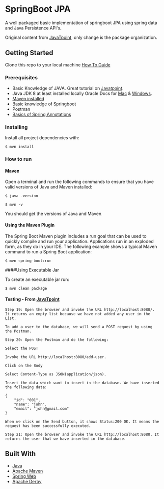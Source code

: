 
# SpringBoot JPA
 
A well packaged basic implementation of springboot JPA using spring data and Java Persistence API's.

Original content from [JavaTpoint](https://www.javatpoint.com/spring-boot-jpa), only change is the package organization.

## Getting Started
Clone this repo to your local machine [How To Guide](https://www.howtogeek.com/451360/how-to-clone-a-github-repository/)

### Prerequisites

- Basic Knowledge of JAVA. Great tutorial on [Javatpoint](https://www.javatpoint.com/java-tutorial).
- Java JDK 8 at least  installed locally Oracle Docs for [Mac](https://docs.oracle.com/javase/10/install/installation-jdk-and-jre-macos.htm#JSJIG-GUID-2FE451B0-9572-4E38-A1A5-568B77B146DE) & [Windows](https://docs.oracle.com/javase/10/install/installation-jdk-and-jre-microsoft-windows-platforms.htm#JSJIG-GUID-A7E27B90-A28D-4237-9383-A58B416071CA).
- [Maven installed](https://maven.apache.org/guides/index.html)
- Basic knowledge of Springboot
- Postman
- [Basics of Spring Annotations](https://res.cloudinary.com/practicaldev/image/fetch/s--YU8nJzzn--/c_limit%2Cf_auto%2Cfl_progressive%2Cq_auto%2Cw_880/https://dev-to-uploads.s3.amazonaws.com/i/fd8q3ywld0g0k8g18ui0.JPG)

### Installing
Install all project dependencies with:

``$ mvn install``

### How to run


#### Maven 
Open a terminal and run the following commands to ensure that you have valid versions of Java and Maven installed:

``$ java -version``

``$ mvn -v``

You should get the versions of Java and Maven.

#### Using the Maven Plugin

The Spring Boot Maven plugin includes a run goal that can be used to quickly compile and run your application. Applications run in an exploded form, as they do in your IDE. The following example shows a typical Maven command to run a Spring Boot application:

``$ mvn spring-boot:run``


####Using Executable Jar

To create an executable jar run:

``$ mvn clean package``


#### Testing - From [JavaTpoint](https://www.javatpoint.com/spring-boot-jpa)

``Step 19: Open the browser and invoke the URL http://localhost:8080/. It returns an empty list because we have not added any user in the List.``

``To add a user to the database, we will send a POST request by using the Postman.``
  
``Step 20: Open the Postman and do the following:``
  
``Select the POST``

``Invoke the URL http://localhost:8080/add-user.``

``Click on the Body``

``Select Content-Type as JSON(application/json).``

``Insert the data which want to insert in the database. We have inserted the following data:``

````
{  
    "id": "001",  
    "name": "john",  
    "email": "john@gmail.com"  
}  
````
``When we click on the Send button, it shows Status:200 OK. It means the request has been successfully executed.``

``Step 21: Open the browser and invoke the URL http://localhost:8080. It returns the user that we have inserted in the database.``


  
## Built With
* [Java](https://www.java.com/en/download/)
* [Apache Maven](https://maven.apache.org/guides/index.html)
* [Spring Web](https://docs.spring.io/spring-boot/docs/2.3.0.RELEASE/reference/htmlsingle/#boot-features-developing-web-applications)
* [Apache Derby]()